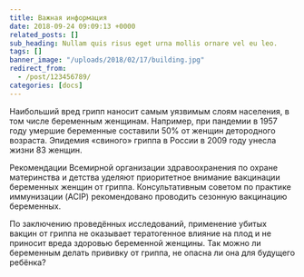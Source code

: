 ```yaml
---
title: Важная информация
date: 2018-09-24 09:09:13 +0000
related_posts: []
sub_heading: Nullam quis risus eget urna mollis ornare vel eu leo.
tags: []
banner_image: "/uploads/2018/02/17/building.jpg"
redirect_from:
  - /post/123456789/
categories: [docs]
---
```

Наибольший  вред грипп наносит самым уязвимым слоям населения, в том числе беременным женщинам. Например, при пандемии в 1957 году умершие беременные составили 50% от женщин детородного возраста. Эпидемия «свиного» гриппа в России в 2009 году унесла жизни 83 женщин.
<!--more-->
Рекомендации Всемирной организации здравоохранения по охране материнства и детства уделяют приоритетное внимание вакцинации беременных женщин от гриппа. Консультативным советом по практике иммунизации (ACIP) рекомендовано проводить сезонную вакцинацию беременных.

По заключению проведённых исследований, применение убитых вакцин от гриппа не оказывает тератогенное влияние на плод и не приносит вреда здоровью беременной женщины. Так можно ли беременным делать прививку от гриппа, не опасна ли она для будущего ребёнка?